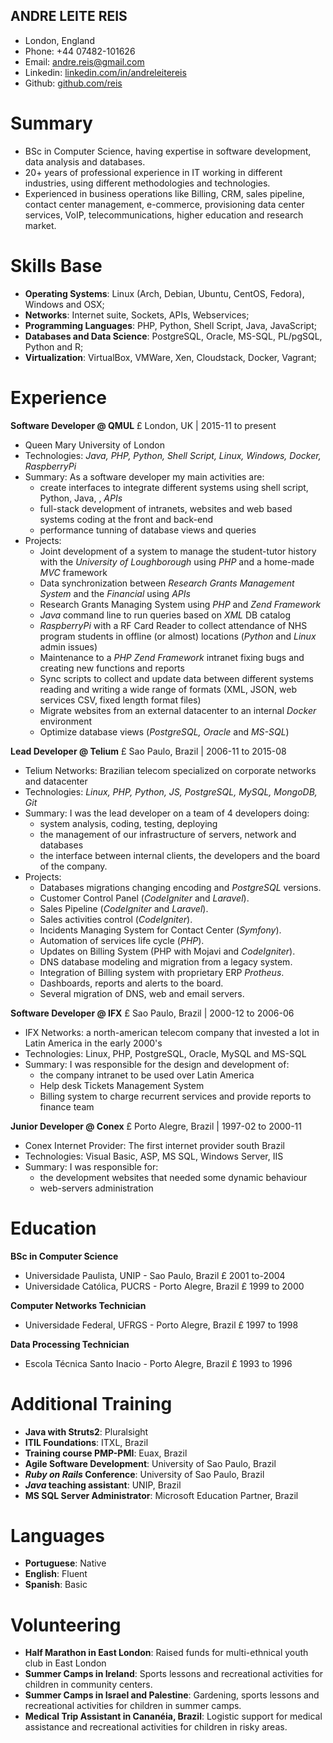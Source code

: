 ## ANDRE LEITE REIS

- London, England
- Phone: +44 07482-101626
- Email: [andre.reis@gmail.com](mailto:andre.reis@gmail.com)
- Linkedin: [linkedin.com/in/andreleitereis](https://linkedin.com/in/andreleitereis)
- Github: [github.com/reis](https://github.com/reis)

# Summary

- BSc in Computer Science, having expertise in software development, data analysis and databases.
- 20+ years of professional experience in IT working in different industries, using different methodologies and technologies.
- Experienced in business operations like Billing, CRM, sales pipeline, contact center management, e-commerce, provisioning data center services, VoIP, telecommunications, higher education and research market.

# Skills Base

- **Operating Systems**: Linux (Arch, Debian, Ubuntu, CentOS, Fedora), Windows and OSX;
- **Networks**: Internet suite, Sockets, APIs, Webservices;
- **Programming Languages**: PHP, Python, Shell Script, Java, JavaScript;
- **Databases and Data Science**: PostgreSQL, Oracle, MS-SQL, PL/pgSQL, Python and R;
- **Virtualization**: VirtualBox, VMWare, Xen, Cloudstack, Docker, Vagrant;

# Experience

**Software Developer @ QMUL** £ London, UK | 2015-11 to present

- Queen Mary University of London
- Technologies: _Java, PHP, Python, Shell Script, Linux, Windows, Docker, RaspberryPi_
- Summary: As a software developer my main activities are:
  - create interfaces to integrate different systems using shell script, Python, Java, , _APIs_
  - full-stack development of intranets, websites and web based systems coding at the front and back-end
  - performance tunning of database views and queries
- Projects:
  - Joint development of a system to manage the student-tutor history with the _University of Loughborough_ using _PHP_ and a home-made _MVC_ framework
  - Data synchronization between _Research Grants Management System_ and the _Financial_ using _APIs_
  - Research Grants Managing System using _PHP_ and _Zend Framework_
  - _Java_ command line to run queries based on _XML_ DB catalog
  - _RaspberryPi_ with a RF Card Reader to collect attendance of NHS program students in offline (or almost) locations (_Python_ and _Linux_       admin issues)
  - Maintenance to a _PHP Zend Framework_ intranet fixing bugs and creating new functions and reports
  - Sync scripts to collect and update data between different systems reading and writing a wide range of formats (XML, JSON, web services      CSV, fixed length format files)
  - Migrate websites from an external datacenter to an internal _Docker_ environment
  - Optimize database views (_PostgreSQL, Oracle_ and _MS-SQL_)

**Lead Developer @ Telium**  £  Sao Paulo, Brazil | 2006-11 to 2015-08

- Telium Networks: Brazilian telecom specialized on corporate networks and datacenter
- Technologies: _Linux, PHP, Python, JS, PostgreSQL, MySQL, MongoDB, Git_
- Summary: I was the lead developer on a team of 4 developers doing:
  - system analysis, coding, testing, deploying
  - the management of our infrastructure of servers, network and databases
  - the interface between internal clients, the developers and the board of the company.
- Projects:
  - Databases migrations changing encoding and _PostgreSQL_ versions.
  - Customer Control Panel (_CodeIgniter_ and _Laravel_).
  - Sales Pipeline (_CodeIgniter_ and _Laravel_).
  - Sales activities control (_CodeIgniter_).
  - Incidents Managing System for Contact Center (_Symfony_).
  - Automation of services life cycle (_PHP_).
  - Updates on Billing System (PHP with Mojavi and _CodeIgniter_).
  - DNS database modeling and migration from a legacy system.
  - Integration of Billing system with proprietary ERP _Protheus_.
  - Dashboards, reports and alerts to the board.
  - Several migration of DNS, web and email servers.

**Software Developer @ IFX**  £  Sao Paulo, Brazil | 2000-12 to 2006-06

- IFX Networks: a north-american telecom company that invested a lot in Latin America in the early 2000's
- Technologies: Linux, PHP, PostgreSQL, Oracle, MySQL and MS-SQL
- Summary: I was responsible for the design and development of:
  - the company intranet to be used over Latin America
  - Help desk Tickets Management System
  - Billing system to charge recurrent services and provide reports to finance team

**Junior Developer @ Conex**  £  Porto Alegre, Brazil | 1997-02 to 2000-11

- Conex Internet Provider: The first internet provider south Brazil
- Technologies: Visual Basic, ASP, MS SQL, Windows Server, IIS
- Summary: I was responsible for:
  - the development websites that needed some dynamic behaviour
  - web-servers administration

# Education

**BSc in Computer Science**

- Universidade Paulista, UNIP - Sao Paulo, Brazil £ 2001 to-2004
- Universidade Católica, PUCRS - Porto Alegre, Brazil £ 1999 to 2000

**Computer Networks Technician**

- Universidade Federal, UFRGS - Porto Alegre, Brazil £ 1997 to 1998

**Data Processing Technician**

- Escola Técnica Santo Inacio - Porto Alegre, Brazil £ 1993 to 1996

# Additional Training

- **Java with Struts2**: Pluralsight
- **ITIL Foundations**: ITXL, Brazil
- **Training course PMP-PMI**: Euax, Brazil
- **Agile Software Development**: University of Sao Paulo, Brazil
- **_Ruby on Rails_ Conference**: University of Sao Paulo, Brazil
- **_Java_ teaching assistant**: UNIP, Brazil
- **MS SQL Server Administrator**: Microsoft Education Partner, Brazil

# Languages

- **Portuguese**: Native
- **English**: Fluent
- **Spanish**: Basic

# Volunteering

- **Half Marathon in East London**: Raised funds for multi-ethnical youth club in East London
- **Summer Camps in Ireland**: Sports lessons and recreational activities for children in community centers.
- **Summer Camps in Israel and Palestine**: Gardening, sports lessons and recreational activities for children in summer camps.
- **Medical Trip Assistant in Cananéia, Brazil**: Logistic support for medical assistance and recreational activities for children in risky areas.